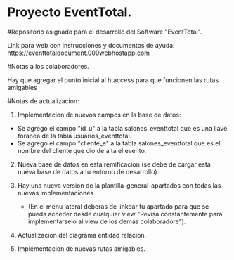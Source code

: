 # Proyecto EventTotal.
#Repositorio asignado para el desarrollo del Software "EventTotal".

Link para web con instrucciones y documentos de ayuda: https://eventtotaldocument.000webhostapp.com

#Notas a los colaboradores.

Hay que agregar el punto inicial al htaccess para que funcionen las rutas amigables


#Notas de actualizacion:

1. Implementacion de nuevos campos en la base de datos:
 - Se agrego el campo "id_u" a la tabla salones_eventtotal que es una llave foranea de la tabla usuarios_eventtotal.
 - Se agrego el campo "cliente_e" a la tabla salones_eventtotal que es el nombre del cliente que dio de alta el evento.

2. Nueva base de datos en esta remificacion (se debe de cargar esta nueva base de datos a tu entorno de desarrollo)

3. Hay una nueva version de la plantilla-general-apartados con todas las nuevas implementaciones
    - (En el menu lateral deberas de linkear tu apartado para que se pueda acceder desde cualquier view "Revisa constantemente para implementarselo al view de los demas colaboradore").

4. Actualizacion del diagrama entidad relacion.

5. Implementacion de nuevas rutas amigables.